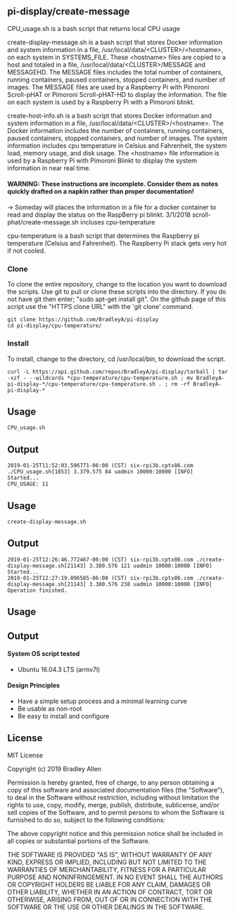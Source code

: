 ## pi-display/create-message

CPU_usage.sh is a bash script that returns local CPU usage

create-display-message.sh is a bash script that stores Docker information and system information in a file, /usr/local/data/\<CLUSTER\>/\<hostname\>, on each system in SYSTEMS_FILE.  These \<hostname\> files are copied to a host and totaled in a file,
/usr/local/data/\<CLUSTER\>/MESSAGE and MESSAGEHD.  The MESSAGE files includes the total number of containers, running containers, paused containers, stopped containers, and number of images.  The MESSAGE files are used by a Raspberry Pi with Pimoroni Scroll-pHAT or Pimoroni Scroll-pHAT-HD to display the information.  The <hostname> file on each system is used by a Raspberry Pi with a Pimoroni blinkt.
    
create-host-info.sh is a bash script that stores Docker information and system information in a file, /usr/local/data/\<CLUSTER\>/\<hostname\>.  The Docker information includes the number of containers, running containers, paused containers, stopped containers, and number of images.  The system information includes cpu temperature in Celsius and Fahrenheit, the system load, memory usage, and disk usage.  The \<hostname\> file information is used by a Raspberry Pi with Pimoroni Blinkt to display the system information in near real time.  


#### WARNING: These instructions are incomplete. Consider them as notes quickly drafted on a napkin rather than proper documentation!
-> Someday will places the information in a file for a docker container to read and display the status on the RaspBerry pi blinkt.
3/1/2018 scroll-phat/create-message.sh incluses cpu-temperature


cpu-temperature is a bash script that determines the Raspberry pi  temperature (Celsius and Fahrenheit).  The Raspberry Pi stack gets very hot if not cooled. 

### Clone
To clone the entire repository, change to the location you want to download the scripts. Use git to pull or clone these scripts into the directory. If you do not have git then enter; "sudo apt-get install git". On the github page of this script use the "HTTPS clone URL" with the 'git clone' command.

    git clone https://github.com/BradleyA/pi-display
    cd pi-display/cpu-temperature/

### Install
To install, change to the directory, cd /usr/local/bin, to download the script.

    curl -L https://api.github.com/repos/BradleyA/pi-display/tarball | tar -xzf - --wildcards *cpu-temperature/cpu-temperature.sh ; mv BradleyA-pi-display-*/cpu-temperature/cpu-temperature.sh . ; rm -rf BradleyA-pi-display-*

## Usage

    CPU_usage.sh

## Output

    2019-01-25T11:52:03.596771-06:00 (CST) six-rpi3b.cptx86.com ./CPU_usage.sh[1853] 3.379.575 84 uadmin 10000:10000 [INFO]          Started...
    CPU_USAGE: 11

## Usage

    create-display-message.sh

## Output

    2019-01-25T12:26:46.772467-06:00 (CST) six-rpi3b.cptx86.com ./create-display-message.sh[21143] 3.380.576 121 uadmin 10000:10000 [INFO]  Started...
    2019-01-25T12:27:19.896585-06:00 (CST) six-rpi3b.cptx86.com ./create-display-message.sh[21143] 3.380.576 238 uadmin 10000:10000 [INFO]  Operation finished.

## Usage


## Output


#### System OS script tested
 * Ubuntu 16.04.3 LTS (armv7l)

#### Design Principles
 * Have a simple setup process and a minimal learning curve
 * Be usable as non-root
 * Be easy to install and configure

## License
MIT License

Copyright (c) 2019  Bradley Allen

Permission is hereby granted, free of charge, to any person obtaining a copy of this software and associated documentation files (the "Software"), to deal in the Software without restriction, including without limitation the rights to use, copy, modify, merge, publish, distribute, sublicense, and/or sell copies of the Software, and to permit persons to whom the Software is furnished to do so, subject to the following conditions:

The above copyright notice and this permission notice shall be included in all copies or substantial portions of the Software.

THE SOFTWARE IS PROVIDED "AS IS", WITHOUT WARRANTY OF ANY KIND, EXPRESS OR IMPLIED, INCLUDING BUT NOT LIMITED TO THE WARRANTIES OF MERCHANTABILITY, FITNESS FOR A PARTICULAR PURPOSE AND NONINFRINGEMENT. IN NO EVENT SHALL THE AUTHORS OR COPYRIGHT HOLDERS BE LIABLE FOR ANY CLAIM, DAMAGES OR OTHER LIABILITY, WHETHER IN AN ACTION OF CONTRACT, TORT OR OTHERWISE, ARISING FROM, OUT OF OR IN CONNECTION WITH THE SOFTWARE OR THE USE OR OTHER DEALINGS IN THE SOFTWARE.

